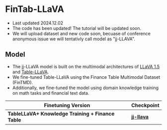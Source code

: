 # FinTab-LLaVA
- Last updated 2024.12.02
- The code has been updated! The tutorial will be updated soon.
- We will upload dataset and new code soon, becuase of conference anonymous issue we will tentativly call model as "jj-LLAVA".

<!-- #region -->
## Model
- The jj-LLaVA model is built on the multimodal architectures of [LLaVA 1.5](https://github.com/haotian-liu/LLaVA) and [Table-LLaVA](https://github.com/SpursGoZmy/Table-LLaVA).
- We fine-tuned Table-LLaVA using the Finance Table Multimodal Dataset (FinTMD).
- Additionally, we fine-tuned the model using domain knowledge training on math tasks and financial text data.


| **Finetuning Version**         | **Checkpoint**         |
|--------------------------------|------------------------|
| **TableLLaVA+ Knowledge Training + Finance Table** | [**jj-llava**]([https://huggingface.co/EmiliaLee/FinTable-Llava-All](https://huggingface.co/FinTab/tablellava_plus_domain_plus_fintab))     |
<!-- #endregion -->
